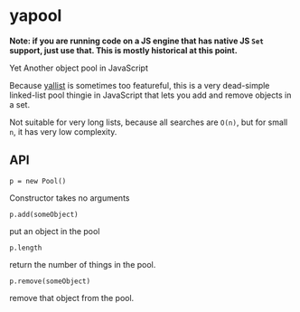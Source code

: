 # yapool

**Note: if you are running code on a JS engine that has native JS `Set`
support, just use that.  This is mostly historical at this point.**

Yet Another object pool in JavaScript

Because [yallist](https://github.com/drylikov/yallist) is sometimes too featureful,
this is a very dead-simple linked-list pool thingie in JavaScript that
lets you add and remove objects in a set.

Not suitable for very long lists, because all searches are `O(n)`, but
for small `n`, it has very low complexity.

## API

`p = new Pool()`

Constructor takes no arguments

`p.add(someObject)`

put an object in the pool

`p.length`

return the number of things in the pool.

`p.remove(someObject)`

remove that object from the pool.

